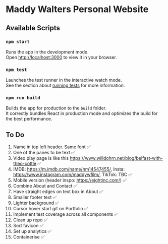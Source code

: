 # Maddy Walters Personal Website
## Available Scripts
### `npm start`

Runs the app in the development mode.\
Open [http://localhost:3000](http://localhost:3000) to view it in your browser.

### `npm test`

Launches the test runner in the interactive watch mode.\
See the section about [running tests](https://facebook.github.io/create-react-app/docs/running-tests) for more information.

### `npm run build`

Builds the app for production to the `build` folder.\
It correctly bundles React in production mode and optimizes the build for the best performance.

## To Do

1. Name in top left header. Same font ✅
2. One of the panes to be text ✅
3. Video play page is like this https://www.willdohrn.net/blog/belfast-with-theo-cottle ✅
4. IMDB: https://m.imdb.com/name/nm14547455/,
Insta: https://www.instagram.com/maddywfilm/,
TikTok: TBC ✅
5. Mobile version (header inspo: https://eightinc.com/) ✅
6. Combine About and Contact ✅
7. Have straight edges on text box in About ✅
8. Smaller footer text ✅
9. Lighter background ✅
10. Cursor hover start gif on Portfolio ✅
11. Implement test coverage across all components ✅
12. Clean up repo ✅
13. Sort favicon ✅
14. Set up analytics ✅
15. Containerise ✅